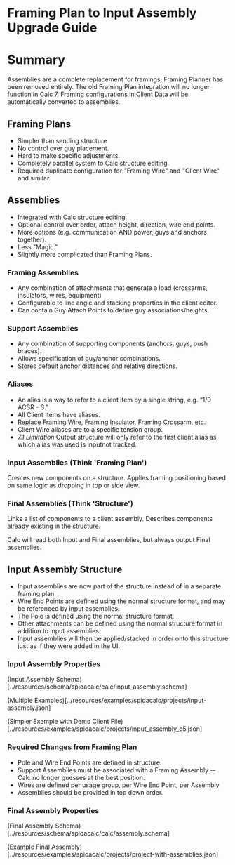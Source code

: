 Framing Plan to Input Assembly Upgrade Guide
===========================================

# Summary


Assemblies are a complete replacement for framings. Framing Planner has been removed entirely. The old Framing Plan integration will no longer function in Calc 7. Framing configurations in Client Data will be automatically converted to assemblies.

## Framing Plans

- Simpler than sending structure
- No control over guy placement.
- Hard to make specific adjustments.
- Completely parallel system to Calc structure editing.
- Required duplicate configuration for "Framing Wire" and "Client Wire" and similar.

## Assemblies

- Integrated with Calc structure editing.
- Optional control over order, attach height, direction, wire end points.
- More options (e.g. communication AND power, guys and anchors together).
- Less "Magic."
- Slightly more complicated than Framing Plans.

### Framing Assemblies

- Any combination of attachments that generate a load (crossarms, insulators, wires, equipment)
- Configurable to line angle and stacking properties in the client editor.
- Can contain Guy Attach Points to define guy associations/heights.

### Support Assemblies

- Any combination of supporting components (anchors, guys, push braces).
- Allows specification of guy/anchor combinations.
- Stores default anchor distances and relative directions.

### Aliases

- An alias is a way to refer to a client item by a single string, e.g. “1/0 ACSR - S.”
- All Client Items have aliases.
- Replace Framing Wire, Framing Insulator, Framing Crossarm, etc.
- Client Wire aliases are to a specific tension group.
- *7.1 Limitation* Output structure will only refer to the first client alias as which alias was used is inputnot tracked.

### Input Assemblies (Think 'Framing Plan')

Creates new components on a structure. Applies framing positioning based on same logic as dropping in top or side view.

### Final Assemblies (Think 'Structure')

Links a list of components to a client assembly. Describes components already existing in the structure.

Calc will read both Input and Final assemblies, but always output Final assemblies.

## Input Assembly Structure

- Input assemblies are now part of the structure instead of in a separate framing plan.
- Wire End Points are defined using the normal structure format, and may be referenced by input assemblies.
- The Pole is defined using the normal structure format.
- Other attachments can be defined using the normal structure format in addition to input assemblies.
- Input assemblies will then be applied/stacked in order onto this structure just as if they were added in the UI.

### Input Assembly Properties

(Input Assembly Schema)[../resources/schema/spidacalc/calc/input_assembly.schema]

(Multiple Examples)[../resources/examples/spidacalc/projects/input-assembly.json]

(Simpler Example with Demo Client File)[../resources/examples/spidacalc/projects/input_assembly_c5.json]

### Required Changes from Framing Plan

- Pole and Wire End Points are defined in structure.
- Support Assemblies must be associated with a Framing Assembly -- Calc no longer guesses at the best position.
- Wires are defined per usage group, per Wire End Point, per Assembly
- Assemblies should be provided in top down order.

### Final Assembly Properties

(Final Assembly Schema)[../resources/schema/spidacalc/calc/assembly.schema]

(Example Final Assembly)[../resources/examples/spidacalc/projects/project-with-assemblies.json]

